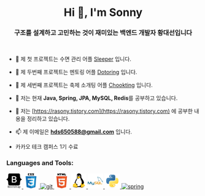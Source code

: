 <h1 align="center">Hi 👋, I'm Sonny</h1>
<h3 align="center">구조를 설계하고 고민하는 것이 재미있는 백엔드 개발자 황대선입니다</h3>

<br>

- 🔭 제 첫 프로젝트는 수면 관리 어플 [Sleeper](https://github.com/JNU-econovation/sleeper) 입니다.
- 🔭 제 두번째 프로젝트는 멘토링 어플 [Dotoring](https://github.com/Team-Neoul/Neoul_Dotoring-BE) 입니다.
- 🔭 제 세번째 프로젝트는 축제 소개팅 어플 [Chookting](https://github.com/Step3-kakao-tech-campus/Team14_BE) 입니다.

- 🌱 저는 현재  **Java, Spring, JPA, MySQL, Redis**를 공부하고 있습니다.


- 📝 저는 [https://rasony.tistory.com](https://rasony.tistory.com) 에 공부한 내용을 정리하고 있습니다.

- 📫 제 이메일은 **hds650588@gmail.com** 입니다.

- 카카오 테크 캠퍼스 1기 수료

<p align="left">
</p>

<h3 align="left">Languages and Tools:</h3>
<p align="left"> <a href="https://getbootstrap.com" target="_blank" rel="noreferrer"> <img src="https://raw.githubusercontent.com/devicons/devicon/master/icons/bootstrap/bootstrap-plain-wordmark.svg" alt="bootstrap" width="40" height="40"/> </a> <a href="https://www.w3schools.com/css/" target="_blank" rel="noreferrer"> <img src="https://raw.githubusercontent.com/devicons/devicon/master/icons/css3/css3-original-wordmark.svg" alt="css3" width="40" height="40"/> </a> <a href="https://git-scm.com/" target="_blank" rel="noreferrer"> <img src="https://www.vectorlogo.zone/logos/git-scm/git-scm-icon.svg" alt="git" width="40" height="40"/> </a> <a href="https://www.w3.org/html/" target="_blank" rel="noreferrer"> <img src="https://raw.githubusercontent.com/devicons/devicon/master/icons/html5/html5-original-wordmark.svg" alt="html5" width="40" height="40"/> </a> <a href="https://www.java.com" target="_blank" rel="noreferrer"> </a> <a href="https://www.linux.org/" target="_blank" rel="noreferrer"> <img src="https://raw.githubusercontent.com/devicons/devicon/master/icons/linux/linux-original.svg" alt="linux" width="40" height="40"/> </a> <a href="https://www.mysql.com/" target="_blank" rel="noreferrer"> <img src="https://raw.githubusercontent.com/devicons/devicon/master/icons/mysql/mysql-original-wordmark.svg" alt="mysql" width="40" height="40"/> </a> <a href="https://www.python.org" target="_blank" rel="noreferrer"> <img src="https://raw.githubusercontent.com/devicons/devicon/master/icons/python/python-original.svg" alt="python" width="40" height="40"/> </a> <a href="https://spring.io/" target="_blank" rel="noreferrer"> <img src="https://www.vectorlogo.zone/logos/springio/springio-icon.svg" alt="spring" width="40" height="40"/> </a> </p>
